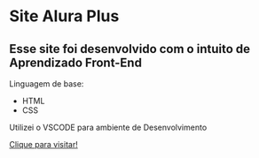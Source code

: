 <h1>Site Alura Plus</h1>
<h2>Esse site foi desenvolvido com o intuito de Aprendizado Front-End</h2>
<p>Linguagem de base:</p>
<ul> 
  <li>HTML</li>
  <li>CSS</li>
</ul>
<p>Utilizei o VSCODE para ambiente de Desenvolvimento</p>
<a href="https://alura-plus-sable-phi.vercel.app/" target="_blank">Clique para visitar!</a>
